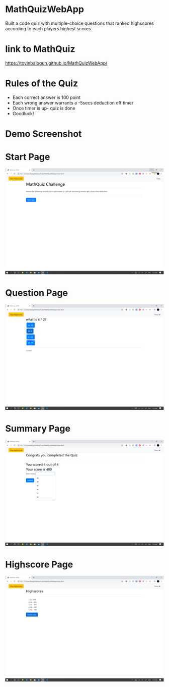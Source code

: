 # MathQuizWebApp
Built a code quiz with multiple-choice questions that ranked highscores according to each players highest scores.

# link to MathQuiz
https://toyinbalogun.github.io/MathQuizWebApp/

# Rules of the Quiz
- Each correct answer is 100 point
- Each wrong answer warrants a -5secs deduction off timer
- Once timer is up- quiz is done
- Goodluck!

# Demo Screenshot
# Start Page
![Start Page](Images/img1.png)

# Question Page
![Question Page](Images/img2.png)

# Summary Page
![Summary Page](Images/img3.png)

# Highscore Page
![Highscore Page](Images/img4.png)
